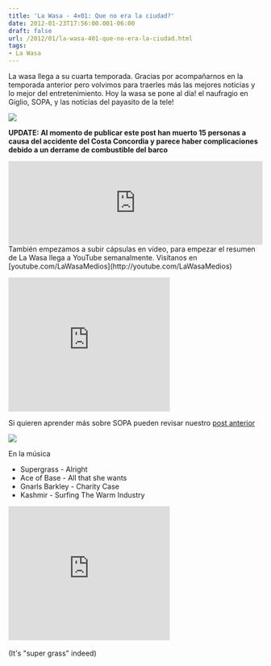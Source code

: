 ```yaml
---
title: 'La Wasa - 4×01: Que no era la ciudad?'
date: 2012-01-23T17:56:00.001-06:00
draft: false
url: /2012/01/la-wasa-401-que-no-era-la-ciudad.html
tags: 
- La Wasa
---
```


La wasa llega a su cuarta temporada. Gracias por acompañarnos en la temporada anterior pero volvimos para traerles más las mejores noticias y lo mejor del entretenimiento. Hoy la wasa se pone al día! el naufragio en Giglio, SOPA, y las noticias del payasito de la tele!  
  

[![](https://lh3.ggpht.com/-ZP1fNZ6ffms/UKG4UsULOoI/AAAAAAAACCY/uQWwyoIx-nc/s1600/CostaConcordiaCrashAccidentCarnivalCorp-4.jpg)](http://2.bp.blogspot.com/-ZP1fNZ6ffms/UKG4UsULOoI/AAAAAAAACCY/uQWwyoIx-nc/s1600/CostaConcordiaCrashAccidentCarnivalCorp-4.jpg)

**UPDATE: Al momento de publicar este post han muerto 15 personas a causa del accidente del Costa Concordia y parece haber complicaciones debido a un derrame de combustible del barco**

  
<iframe width="100%" height="166" scrolling="no" frameborder="no" src="http://w.soundcloud.com/player/?url=http%3A%2F%2Fapi.soundcloud.com%2Ftracks%2F85227852&amp;show_artwork=true"></iframe>  
También empezamos a subir cápsulas en vídeo, para empezar el resumen de La Wasa llega a YouTube semanalmente. Visítanos en [youtube.com/LaWasaMedios](http://youtube.com/LaWasaMedios)  
  

<object class="BLOGGER-youtube-video" classid="clsid:D27CDB6E-AE6D-11cf-96B8-444553540000" codebase="http://download.macromedia.com/pub/shockwave/cabs/flash/swflash.cab#version=6,0,40,0" data-thumbnail-src="http://3.gvt0.com/vi/DEatafp96qs/0.jpg" height="266" width="320"><param name="movie" value="http://www.youtube.com/v/DEatafp96qs&amp;fs=1&amp;source=uds"><param name="bgcolor" value="#FFFFFF"><embed width="320" height="266" src="http://www.youtube.com/v/DEatafp96qs&amp;fs=1&amp;source=uds" type="application/x-shockwave-flash"></object>

  
  
Si quieren aprender más sobre SOPA pueden revisar nuestro [post anterior](http://www.la-wasa.com/2012/01/sopa-y-pipa-explicadas.html)  
  

[![](https://lh3.ggpht.com/-vH9XHB_HJQM/UKG4UgMvU5I/AAAAAAAACCY/bnzoe9iVhec/s1600/SOPA-blackout.jpg)](http://2.bp.blogspot.com/-vH9XHB_HJQM/UKG4UgMvU5I/AAAAAAAACCY/bnzoe9iVhec/s1600/SOPA-blackout.jpg)

  

  

En la música

*   Supergrass - Alright
*   Ace of Base - All that she wants
*   Gnarls Barkley - Charity Case
*   Kashmir - Surfing The Warm Industry

  

 <object class="BLOGGER-youtube-video" classid="clsid:D27CDB6E-AE6D-11cf-96B8-444553540000" codebase="http://download.macromedia.com/pub/shockwave/cabs/flash/swflash.cab#version=6,0,40,0" data-thumbnail-src="http://3.gvt0.com/vi/qUE4oDunYkc/0.jpg" height="266" width="320"><param name="movie" value="http://www.youtube.com/v/qUE4oDunYkc&amp;fs=1&amp;source=uds"> <param name="bgcolor" value="#FFFFFF"> <embed width="320" height="266" src="http://www.youtube.com/v/qUE4oDunYkc&amp;fs=1&amp;source=uds" type="application/x-shockwave-flash"></object>  

(It's "super grass" indeed)